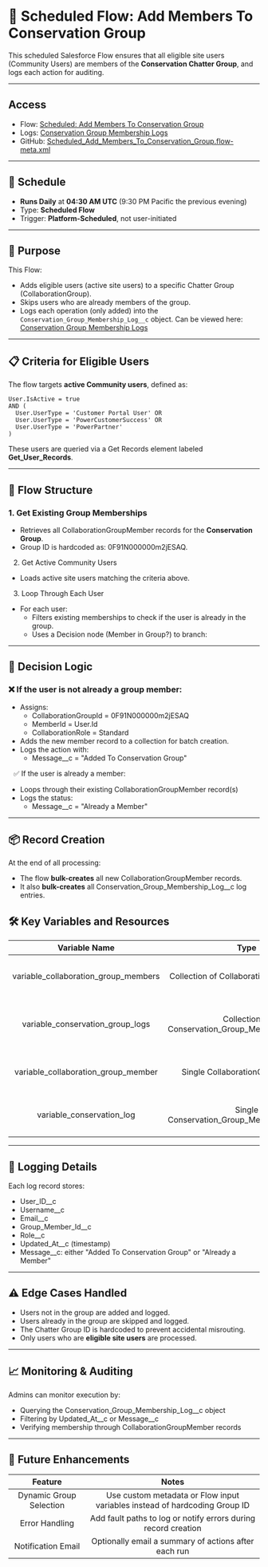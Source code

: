 # 🔄 Scheduled Flow: Add Members To Conservation Group

This scheduled Salesforce Flow ensures that all eligible site users (Community Users) are members of the **Conservation Chatter Group**, and logs each action for auditing.

---
## Access

* Flow: [Scheduled: Add Members To Conservation Group](https://spokanemountaineers.lightning.force.com/lightning/setup/Flows/page?address=%2F300Um00000l9gbFIAQ%3FretUrl%3D%2Flightning%2Fsetup%2FFlows%2Fhome)
* Logs: [Conservation Group Membership Logs](https://spokanemountaineers.lightning.force.com/lightning/o/Conservation_Group_Membership_Log__c/list?filterName=00BUm000001cEz4MAE)
* GitHub: [Scheduled_Add_Members_To_Conservation_Group.flow-meta.xml](https://github.com/jasonkradams/smi/force-app/main/default/flows/Scheduled_Add_Members_To_Conservation_Group.flow-meta.xml)

---

## 📆 Schedule

- **Runs Daily** at **04:30 AM UTC** (9:30 PM Pacific the previous evening)
- Type: **Scheduled Flow**
- Trigger: **Platform-Scheduled**, not user-initiated

---

## 🎯 Purpose

This Flow:

- Adds eligible users (active site users) to a specific Chatter Group (CollaborationGroup).
- Skips users who are already members of the group.
- Logs each operation (only added) into the `Conservation_Group_Membership_Log__c` object.
    Can be viewed here: [Conservation Group Membership Logs](https://spokanemountaineers.lightning.force.com/lightning/o/Conservation_Group_Membership_Log__c/list?filterName=00BUm000001cEz4MAE)

---

## 📋 Criteria for Eligible Users

The flow targets **active Community users**, defined as:

```plaintext
User.IsActive = true
AND (
  User.UserType = 'Customer Portal User' OR
  User.UserType = 'PowerCustomerSuccess' OR
  User.UserType = 'PowerPartner'
)
```

These users are queried via a Get Records element labeled **Get_User_Records**.

----

## 🧱 Flow Structure
### 1. Get Existing Group Memberships
* Retrieves all CollaborationGroupMember records for the **Conservation Group**.
* Group ID is hardcoded as: 0F91N000000m2jESAQ.

⠀2. Get Active Community Users
* Loads active site users matching the criteria above.

⠀3. Loop Through Each User
* For each user:
  * Filters existing memberships to check if the user is already in the group.
  * Uses a Decision node (Member in Group?) to branch:

---

## 🤖 Decision Logic
### ❌ If the user is not already a group member:
* Assigns:
  * CollaborationGroupId = 0F91N000000m2jESAQ
  * MemberId = User.Id
  * CollaborationRole = Standard
* Adds the new member record to a collection for batch creation.
* Logs the action with:
  * Message__c = "Added To Conservation Group"

⠀✅ If the user is already a member:
* Loops through their existing CollaborationGroupMember record(s)
* Logs the status:
  * Message__c = "Already a Member"

---

## 📦 Record Creation
At the end of all processing:
* The flow **bulk-creates** all new CollaborationGroupMember records.
* It also **bulk-creates** all Conservation_Group_Membership_Log__c log entries.

## 🛠 Key Variables and Resources
|          **Variable Name**           |                      **Type**                      |               **Description**               |
| :----------------------------------: | :------------------------------------------------: | :-----------------------------------------: |
| variable_collaboration_group_members |       Collection of CollaborationGroupMember       |      Holds new group members to create      |
|   variable_conservation_group_logs   | Collection of Conservation_Group_Membership_Log__c | Holds logs for both added and skipped users |
| variable_collaboration_group_member  |          Single CollaborationGroupMember           |        Template record used per user        |
|      variable_conservation_log       |    Single Conservation_Group_Membership_Log__c     |      Template log record used per user      |

---

## 🧾 Logging Details
Each log record stores:
* User_ID__c
* Username__c
* Email__c
* Group_Member_Id__c
* Role__c
* Updated_At__c (timestamp)
* Message__c: either "Added To Conservation Group" or "Already a Member"

---

## ⚠️ Edge Cases Handled
* Users not in the group are added and logged.
* Users already in the group are skipped and logged.
* The Chatter Group ID is hardcoded to prevent accidental misrouting.
* Only users who are **eligible site users** are processed.

---

## 📈 Monitoring & Auditing
Admins can monitor execution by:
* Querying the Conservation_Group_Membership_Log__c object
* Filtering by Updated_At__c or Message__c
* Verifying membership through CollaborationGroupMember records

---

## 🚀 Future Enhancements
|       **Feature**       |                                 **Notes**                                  |
| :---------------------: | :------------------------------------------------------------------------: |
| Dynamic Group Selection | Use custom metadata or Flow input variables instead of hardcoding Group ID |
|     Error Handling      |       Add fault paths to log or notify errors during record creation       |
|   Notification Email    |            Optionally email a summary of actions after each run            |
